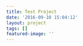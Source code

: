 ```yaml
---
title: Test Project
date: '2016-09-10 15:04:12'
layout: project
tags: []
featured-image: ''
---
```


